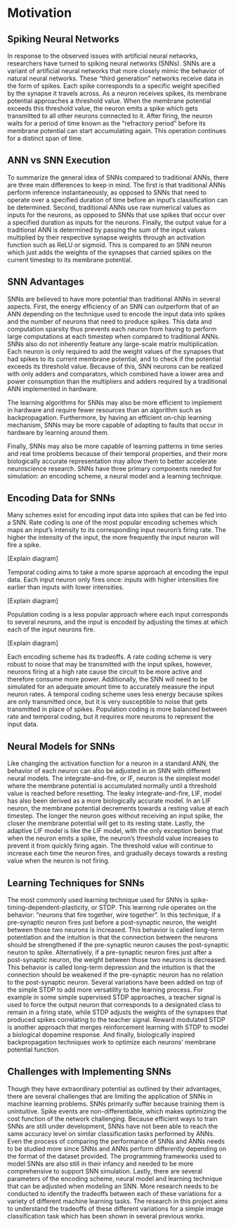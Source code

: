 # Motivation

## Spiking Neural Networks
In response to the observed issues with artificial neural networks, researchers have turned to spiking neural networks (SNNs). SNNs are a variant of artificial neural networks that more closely mimic the behavior of natural neural networks. These “third generation” networks receive data in the form of spikes. Each spike corresponds to a specific weight specified by the synapse it travels across. As a neuron receives spikes, its membrane potential approaches a threshold value. When the membrane potential exceeds this threshold value, the neuron emits a spike which gets transmitted to all other neurons connected to it. After firing, the neuron waits for a period of time known as the “refractory period” before its membrane potential can start accumulating again. This operation continues for a distinct span of time.

## ANN vs SNN Execution
To summarize the general idea of SNNs compared to traditional ANNs, there are three main differences to keep in mind. The first is that traditional ANNs perform inference instantaneously, as opposed to SNNs that need to operate over a specified duration of time before an input’s classification can be determined. Second, traditional ANNs use raw numerical values as inputs for the neurons, as opposed to SNNs that use spikes that occur over a specified duration as inputs for the neurons. Finally, the output value for a traditional ANN is determined by passing the sum of the input values multiplied by their respective synapse weights through an activation function such as ReLU or sigmoid. This is compared to an SNN neuron which just adds the weights of the synapses that carried spikes on the current timestep to its membrane potential.

## SNN Advantages
SNNs are believed to have more potential than traditional ANNs in several aspects. First, the energy efficiency of an SNN can outperform that of an ANN depending on the technique used to encode the input data into spikes and the number of neurons that need to produce spikes. This data and computation sparsity thus prevents each neuron from having to perform large computations at each timestep when compared to traditional ANNs.
SNNs also do not inherently feature any large-scale matrix multiplication. Each neuron is only required to add the weight values of the synapses that had spikes to its current membrane potential, and to check if the potential exceeds its threshold value. Because of this, SNN neurons can be realized with only adders and comparators, which combined have a lower area and power consumption than the multipliers and adders required by a traditional ANN implemented in hardware.

The learning algorithms for SNNs may also be more efficient to implement in hardware and require fewer resources than an algorithm such as backpropagation. Furthermore, by having an efficient on-chip learning mechanism, SNNs may be more capable of adapting to faults that occur in hardware by learning around them.

Finally, SNNs may also be more capable of learning patterns in time series and real time problems because of their temporal properties, and their more biologically accurate representation may allow them to better accelerate neuroscience research.
SNNs have three primary components needed for simulation: an encoding scheme, a neural model and a learning technique.

## Encoding Data for SNNs
Many schemes exist for encoding input data into spikes that can be fed into a SNN. Rate coding is one of the most popular encoding schemes which maps an input’s intensity to its corresponding input neuron’s firing rate. The higher the intensity of the input, the more frequently the input neuron will fire a spike.

[Explain diagram]

Temporal coding aims to take a more sparse approach at encoding the input data. Each input neuron only fires once: inputs with higher intensities fire earlier than inputs with lower intensities.

[Explain diagram]

Population coding is a less popular approach where each input corresponds to several neurons, and the input is encoded by adjusting the times at which each of the input neurons fire.

[Explain diagram]

Each encoding scheme has its tradeoffs. A rate coding scheme is very robust to noise that may be transmitted with the input spikes, however, neurons firing at a high rate cause the circuit to be more active and therefore consume more power. Additionally, the SNN will need to be simulated for an adequate amount time to accurately measure the input neuron rates.
A temporal coding scheme uses less energy because spikes are only transmitted once, but it is very susceptible to noise that gets transmitted in place of spikes.
Population coding is more balanced between rate and temporal coding, but it requires more neurons to represent the input data.

## Neural Models for SNNs
Like changing the activation function for a neuron in a standard ANN, the behavior of each neuron can also be adjusted in an SNN with different neural models. The integrate-and-fire, or IF, neuron is the simplest model where the membrane potential is accumulated normally until a threshold value is reached before resetting.
The leaky integrate-and-fire, LIF, model has also been derived as a more biologically accurate model. In an LIF neuron, the membrane potential decrements towards a resting value at each timestep. The longer the neuron goes without receiving an input spike, the closer the membrane potential will get to its resting state.
Lastly, the adaptive LIF model is like the LIF model, with the only exception being that when the neuron emits a spike, the neuron’s threshold value increases to prevent it from quickly firing again. The threshold value will continue to increase each time the neuron fires, and gradually decays towards a resting value when the neuron is not firing.

## Learning Techniques for SNNs
The most commonly used learning technique used for SNNs is spike-timing-dependent-plasticity, or STDP. This learning rule operates on the behavior: “neurons that fire together, wire together”. In this technique, if a pre-synaptic neuron fires just before a post-synaptic neuron, the weight between those two neurons is increased. This behavior is called long-term potentiation and the intuition is that the connection between the neurons should be strengthened if the pre-synaptic neuron causes the post-synaptic neuron to spike. Alternatively, if a pre-synaptic neuron fires just after a post-synaptic neuron, the weight between those two neurons is decreased. This behavior is called long-term depression and the intuition is that the connection should be weakened if the pre-synaptic neuron has no relation to the post-synaptic neuron.
Several variations have been added on top of the simple STDP to add more versatility to the learning process. For example in some simple supervised STDP approaches, a teacher signal is used to force the output neuron that corresponds to a designated class to remain in a firing state, while STDP adjusts the weights of the synapses that produced spikes correlating to the teacher signal. Reward modulated STDP is another approach that merges reinforcement learning with STDP to model a biological dopamine response. And finally, biologically inspired backpropagation techniques work to optimize each neurons’ membrane potential function.

## Challenges with Implementing SNNs
Though they have extraordinary potential as outlined by their advantages, there are several challenges that are limiting the application of SNNs in machine learning problems.
SNNs primarily suffer because training them is unintuitive. Spike events are non-differentiable, which makes optimizing the cost function of the network challenging. Because efficient ways to train SNNs are still under development, SNNs have not been able to reach the same accuracy level on similar classification tasks performed by ANNs. Even the process of comparing the performance of SNNs and ANNs needs to be studied more since SNNs and ANNs perform differently depending on the format of the dataset provided. The programming frameworks used to model SNNs are also still in their infancy and needed to be more comprehensive to support SNN simulation.
Lastly, there are several parameters of the encoding scheme, neural model and learning technique that can be adjusted when modeling an SNN. More research needs to be conducted to identify the tradeoffs between each of these variations for a variety of different machine learning tasks. The research in this project aims to understand the tradeoffs of these different variations for a simple image classification task which has been shown in several previous works.
